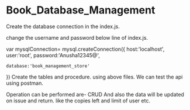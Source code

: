 # Book_Database_Management

Create the database connection in the index.js.

change the username and password below line of index.js.

var mysqlConnection= mysql.createConnection({
    host:'localhost',
    user:'root',
    password:'Anusha12345@',

    database:'book_management_store'
})
Create the tables and procedure. using above files.
We can test the api using postman.

Operation can be performed are- CRUD
And also the data will be updated on issue and return. like the copies left and limit of user etc.
